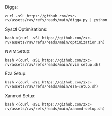 Digga:

```
curl -sSL https://github.com/zxc-rv/assets/raw/refs/heads/main/digga.py | python
```
Sysctl Optimizations:

```
bash <(curl -sSL https://github.com/zxc-rv/assets/raw/refs/heads/main/optimization.sh)
```

NVIM Setup:

```
bash <(curl -sSL https://github.com/zxc-rv/assets/raw/refs/heads/main/nvim-setup.sh)
```

Eza Setup:

```
bash <(curl -sSL https://github.com/zxc-rv/assets/raw/refs/heads/main/eza-setup.sh)
```

Xanmod Setup:

```
bash <(curl -sSL https://github.com/zxc-rv/assets/raw/refs/heads/main/xanmod-setup.sh)
```
